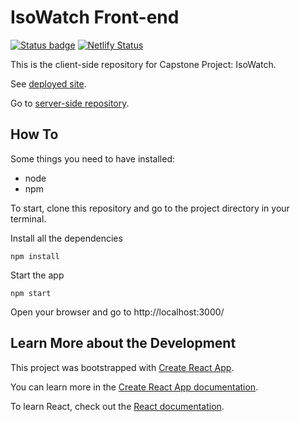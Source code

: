 # IsoWatch Front-end

[![Status badge](https://img.shields.io/badge/status-development-blue.svg)](https://shields.io/)
[![Netlify Status](https://api.netlify.com/api/v1/badges/c6eb1cc5-7c90-4407-b043-5f42f2d8b4be/deploy-status)](https://app.netlify.com/sites/isowatch/deploys?branch=main)

This is the client-side repository for Capstone Project: IsoWatch.

See [deployed site](https://isowatch.netlify.app/).

Go to [server-side repository](https://github.com/aditydcp/isowatch-backend).

## How To

Some things you need to have installed:

- node
- npm

To start, clone this repository and go to the project directory in your terminal.

Install all the dependencies

    npm install

Start the app

    npm start

Open your browser and go to http://localhost:3000/ 

## Learn More about the Development

This project was bootstrapped with [Create React App](https://github.com/facebook/create-react-app).

You can learn more in the [Create React App documentation](https://facebook.github.io/create-react-app/docs/getting-started).

To learn React, check out the [React documentation](https://reactjs.org/).
